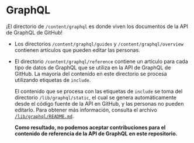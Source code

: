 # GraphQL

¡El directorio de `/content/graphql` es donde viven los documentos de la API de GraphQL de GitHub!

* Los directorios `/content/graphql/guides` y `/content/graphql/overview` contienen artículos que pueden editar las personas.
* El directorio `/content/graphql/reference` contiene un artículo para cada tipo de datos de GraphQL que se utiliza en la API de GraphQL de GitHub. La mayoría del contenido en este directorio se procesa utilizando etiquetas de `include`.

  El contenido que se procesa con las etiquetas de `include` se toma del directorio `/lib/graphql/static`, el cual se genera automáticamente desde el código fuente de la API en GitHub, y las personas no pueden editarlo. Para obtener más información, consulta el archivo [`/lib/graphql/README.md`](/lib/graphql/README.md).

  **Como resultado, no podemos aceptar contribuciones para el contenido de referencia de la API de GraphQL en este repositorio.**
